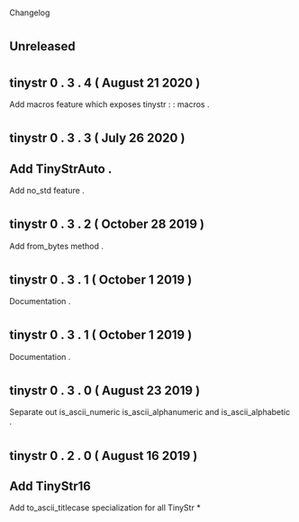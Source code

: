 #
Changelog
#
#
Unreleased
-
#
#
tinystr
0
.
3
.
4
(
August
21
2020
)
-
Add
macros
feature
which
exposes
tinystr
:
:
macros
.
#
#
tinystr
0
.
3
.
3
(
July
26
2020
)
-
Add
TinyStrAuto
.
-
Add
no_std
feature
.
#
#
tinystr
0
.
3
.
2
(
October
28
2019
)
-
Add
from_bytes
method
.
#
#
tinystr
0
.
3
.
1
(
October
1
2019
)
-
Documentation
.
#
#
tinystr
0
.
3
.
1
(
October
1
2019
)
-
Documentation
.
#
#
tinystr
0
.
3
.
0
(
August
23
2019
)
-
Separate
out
is_ascii_numeric
is_ascii_alphanumeric
and
is_ascii_alphabetic
.
#
#
tinystr
0
.
2
.
0
(
August
16
2019
)
-
Add
TinyStr16
-
Add
to_ascii_titlecase
specialization
for
all
TinyStr
*
